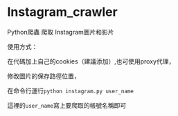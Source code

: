 # Instagram_crawler
Python爬蟲 爬取 Instagram圖片和影片

使用方式：

在代碼加上自己的cookies（建議添加）,也可使用proxy代理，

修改圖片的保存路徑位置，

在命令行運行`python instagram.py user_name` 

這裡的`user_name`寫上要爬取的帳號名稱即可

